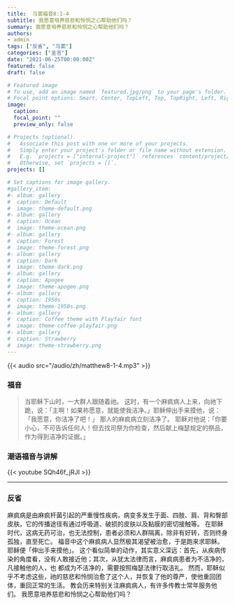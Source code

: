 ```yaml
---
title:  马窦福音8:1-4
subtitle: 我愿意培养慈悲和怜悯之心帮助他们吗？
summary: 我愿意培养慈悲和怜悯之心帮助他们吗？
authors:
- admin
tags: ["反省", "马窦"]
categories: ["圣言"]
date: "2021-06-25T00:00:00Z"
featured: false
draft: false

# Featured image
# To use, add an image named `featured.jpg/png` to your page's folder.
# Focal point options: Smart, Center, TopLeft, Top, TopRight, Left, Right, BottomLeft, Bottom, BottomRight
image:
  caption:
  focal_point: ""
  preview_only: false

# Projects (optional).
#   Associate this post with one or more of your projects.
#   Simply enter your project's folder or file name without extension.
#   E.g. `projects = ["internal-project"]` references `content/project/deep-learning/index.md`.
#   Otherwise, set `projects = []`.
projects: []

# Set captions for image gallery.
#gallery_item:
#- album: gallery
#  caption: Default
#  image: theme-default.png
#- album: gallery
#  caption: Ocean
#  image: theme-ocean.png
#- album: gallery
#  caption: Forest
#  image: theme-forest.png
#- album: gallery
#  caption: Dark
#  image: theme-dark.png
#- album: gallery
#  caption: Apogee
#  image: theme-apogee.png
#- album: gallery
#  caption: 1950s
#  image: theme-1950s.png
#- album: gallery
#  caption: Coffee theme with Playfair font
#  image: theme-coffee-playfair.png
#- album: gallery
#  caption: Strawberry
#  image: theme-strawberry.png
---
```


{{< audio src="/audio/zh/matthew8-1-4.mp3" >}}

### 福音
> 当耶稣下山时，一大群人跟随着祂。 这时，有一个麻疯病人上来，向祂下跪，说：「主啊！如果祢愿意，就能使我洁净。」耶稣伸出手来摸他，说：「我愿意，你洁净了吧！」 那人的麻疯病立刻洁净了。 耶稣对他说：「你要小心，不可告诉任何人！但去找司祭为你检查，然后献上梅瑟规定的祭品，作为得到洁净的证据。」


### 潮语福音与讲解
{{< youtube SQh46f_jRJI >}}

---
### 反省
麻疯病是由麻疯杆菌引起的严重慢性疾病，病变多发生于面、四肢、肩、背和臀部皮肤，它的传播途径有通过呼吸道、破损的皮肤以及黏膜的密切接触等。 在耶稣时代，这病无药可治，也无法控制，患者必须和人群隔离，除非有好转，否则终身孤独，直至死亡。 福音中这个麻疯病人显然极其渴望被治愈，于是跑来求耶稣。 耶稣便「伸出手来摸他」。 这个看似简单的动作，其实意义深远：首先，从疾病传染的角度看，没有人敢接近他；其次，从犹太法律而言，麻疯病患者为不洁净的，凡接触他的人，也 都成为不洁净的，需要按照梅瑟法律行取洁礼。 然而，耶稣似乎不考虑这些，祂的慈悲和怜悯治愈了这个人，并恢复了他的尊严，使他重回团体，重回正常的生活。 教会历来特别关注麻疯病​​人，有许多传教士常年服务他们。 我愿意培养慈悲和怜悯之心帮助他们吗？

